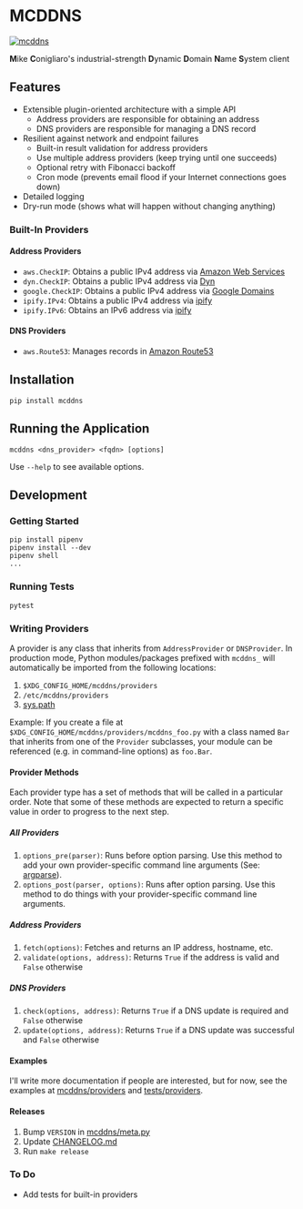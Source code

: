 # MCDDNS

[![mcddns](https://circleci.com/gh/mconigliaro/mcddns.svg?style=svg)](https://circleci.com/gh/mconigliaro/mcddns)

**M**ike **C**onigliaro's industrial-strength **D**ynamic **D**omain **N**ame **S**ystem client

## Features

- Extensible plugin-oriented architecture with a simple API
    - Address providers are responsible for obtaining an address
    - DNS providers are responsible for managing a DNS record
- Resilient against network and endpoint failures
    - Built-in result validation for address providers
    - Use multiple address providers (keep trying until one succeeds)
    - Optional retry with Fibonacci backoff
    - Cron mode (prevents email flood if your Internet connections goes down)
- Detailed logging
- Dry-run mode (shows what will happen without changing anything)

### Built-In Providers

#### Address Providers

- `aws.CheckIP`: Obtains a public IPv4 address via [Amazon Web Services](https://aws.amazon.com/)
- `dyn.CheckIP`: Obtains a public IPv4 address via [Dyn](https://dyn.com/)
- `google.CheckIP`: Obtains a public IPv4 address via [Google Domains](https://domains.google.com)
- `ipify.IPv4`: Obtains a public IPv4 address via [ipify](https://www.ipify.org/)
- `ipify.IPv6`: Obtains an IPv6 address via [ipify](https://www.ipify.org/)

#### DNS Providers

- `aws.Route53`: Manages records in [Amazon Route53](https://aws.amazon.com/route53/)

## Installation

    pip install mcddns

## Running the Application

    mcddns <dns_provider> <fqdn> [options]

Use `--help` to see available options.

## Development

### Getting Started

    pip install pipenv
    pipenv install --dev
    pipenv shell
    ...

### Running Tests

    pytest

### Writing Providers

A provider is any class that inherits from `AddressProvider` or `DNSProvider`. In production mode, Python modules/packages prefixed with `mcddns_` will automatically be imported from the following locations:

1. `$XDG_CONFIG_HOME/mcddns/providers`
1. `/etc/mcddns/providers`
1. [sys.path](https://docs.python.org/3/library/sys.html#sys.path)

Example: If you create a file at `$XDG_CONFIG_HOME/mcddns/providers/mcddns_foo.py` with a class named `Bar` that inherits from one of the `Provider` subclasses, your module can be referenced (e.g. in command-line options) as `foo.Bar`.

#### Provider Methods

Each provider type has a set of methods that will be called in a particular order. Note that some of these methods are expected to return a specific value in order to progress to the next step.

##### All Providers

1. `options_pre(parser)`: Runs before option parsing. Use this method to add your own provider-specific command line arguments (See: [argparse](https://docs.python.org/3.6/library/argparse.html)).
1. `options_post(parser, options)`: Runs after option parsing. Use this method to do things with your provider-specific command line arguments.

##### Address Providers

1. `fetch(options)`: Fetches and returns an IP address, hostname, etc.
1. `validate(options, address)`: Returns `True` if the address is valid and `False` otherwise

##### DNS Providers

1. `check(options, address)`: Returns `True` if a DNS update is required and `False` otherwise
1. `update(options, address)`: Returns `True` if a DNS update was successful and `False` otherwise

#### Examples

I'll write more documentation if people are interested, but for now, see the examples at [mcddns/providers](mcddns/providers) and [tests/providers](tests/providers).

#### Releases

1. Bump `VERSION` in [mcddns/meta.py](mcddns/meta.py)
1. Update [CHANGELOG.md](CHANGELOG.md)
1. Run `make release`

### To Do

- Add tests for built-in providers
